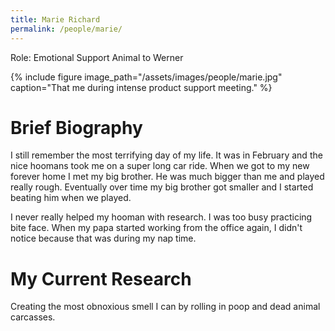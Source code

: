 ```yaml
---
title: Marie Richard
permalink: /people/marie/
---
```


Role: Emotional Support Animal to Werner

{% include figure image_path="/assets/images/people/marie.jpg" 
                  caption="That me during intense product support meeting." %}

# Brief Biography

I still remember the most terrifying day of my life. It was in February and the
nice hoomans took me on a super long car ride. When we got to my new forever
home I met my big brother. He was much bigger than me and played really rough.
Eventually over time my big brother got smaller and I started beating him when
we played.

I never really helped my hooman with research. I was too busy practicing bite
face. When my papa started working from the office again, I didn't notice 
because that was during my nap time.

# My Current Research

Creating the most obnoxious smell I can by rolling in poop and dead animal
carcasses.